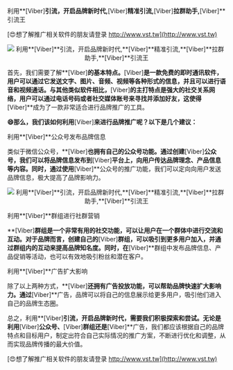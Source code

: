 利用**[Viber]**引流，开启品牌新时代,**[Viber]**精准引流,**[Viber]**拉群助手,**[Viber]**引流王

[😍想了解推广相关软件的朋友请登录 http://www.vst.tw](http://www.vst.tw)

 <center><img src="https://vst.tw/MP4/tuiguang/png/7.png" alt="利用**[Viber]**引流，开启品牌新时代,**[Viber]**精准引流,**[Viber]**拉群助手,**[Viber]**引流王"></center>

首先，我们需要了解**[Viber]**的基本特点。**[Viber]**是一款免费的即时通讯软件，用户可以通过它发送文字、图片、音频、视频等各种形式的信息，并且可以进行语音和视频通话。与其他类似软件相比，**[Viber]**的主打特点是强大的社交关系网络，用户可以通过电话号码或者社交媒体账号来寻找并添加好友，这使得**[Viber]**成为了一款非常适合进行品牌推广的工具。

**😄那么，我们该如何利用**[Viber]**来进行品牌推广呢？以下是几个建议：**

利用**[Viber]**公众号发布品牌信息

类似于微信公众号，**[Viber]**也拥有自己的公众号功能。通过创建**[Viber]**公众号，我们可以将品牌信息发布到**[Viber]**平台上，向用户传达品牌理念、产品信息等内容。同时，通过使用**[Viber]**公众号的推广功能，我们可以定向向用户发送品牌信息，极大提高了品牌影响力。

 <center><img src="https://vst.tw/MP4/tuiguang/png/3.png" alt="利用**[Viber]**引流，开启品牌新时代,**[Viber]**精准引流,**[Viber]**拉群助手,**[Viber]**引流王"></center>

利用**[Viber]**群组进行社群营销

**[Viber]**群组是一个非常有用的社交功能，可以让用户在一个群体中进行交流和互动。对于品牌而言，创建自己的**[Viber]**群组，可以吸引到更多用户加入，并通过群组内的互动来提高品牌知名度。同时，在**[Viber]**群组中发布品牌信息、产品促销等活动，也可以有效地吸引粉丝和潜在客户。

利用**[Viber]**广告扩大影响

除了以上两种方式，**[Viber]**还拥有广告投放功能，可以帮助品牌快速扩大影响力。通过**[Viber]**广告，品牌可以将自己的信息展示给更多用户，吸引他们进入自己的品牌生态圈。

总之，利用**[Viber]**引流，开启品牌新时代，需要我们积极探索和尝试。无论是利用**[Viber]**公众号、**[Viber]**群组还是**[Viber]**广告，我们都应该根据自己的品牌特点和目标用户，制定出符合自己实际情况的推广方案，不断进行优化和调整，从而实现品牌传播的最大价值。

[😍想了解推广相关软件的朋友请登录 http://www.vst.tw](http://www.vst.tw)



